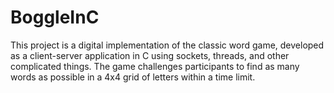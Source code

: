 # BoggleInC
This project is a digital implementation of the classic word game, developed as a                     client-server application in C using sockets, threads, and other complicated things. The game                     challenges participants to find as many words as possible                     in a 4x4 grid of letters within a time limit.
